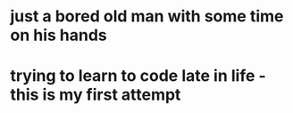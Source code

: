 # just a bored old man with some time on his hands
# trying to learn to code late in life - this is my first attempt
